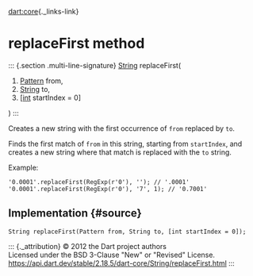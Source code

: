 [dart:core](../../dart-core/dart-core-library){._links-link}

replaceFirst method
===================

::: {.section .multi-line-signature}
[String](../string-class) replaceFirst(

1.  [Pattern](../pattern-class) from,
2.  [String](../string-class) to,
3.  \[[int](../int-class) startIndex = 0\]

)
:::

Creates a new string with the first occurrence of `from` replaced by
`to`.

Finds the first match of `from` in this string, starting from
`startIndex`, and creates a new string where that match is replaced with
the `to` string.

Example:

``` {.language-dart data-language="dart"}
'0.0001'.replaceFirst(RegExp(r'0'), ''); // '.0001'
'0.0001'.replaceFirst(RegExp(r'0'), '7', 1); // '0.7001'
```

Implementation {#source}
--------------

``` {.language-dart data-language="dart"}
String replaceFirst(Pattern from, String to, [int startIndex = 0]);
```

::: {._attribution}
© 2012 the Dart project authors\
Licensed under the BSD 3-Clause \"New\" or \"Revised\" License.\
<https://api.dart.dev/stable/2.18.5/dart-core/String/replaceFirst.html>
:::
